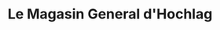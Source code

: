 ---
title: "Le Magasin General d'Hochlag"
url: /montreal/le-magasin-general-dhochlag/
shop: Lebensmittel
---